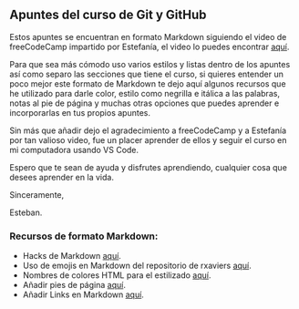## Apuntes del curso de Git y GitHub

Estos apuntes se encuentran en formato Markdown siguiendo el video de freeCodeCamp impartido por Estefanía, el video lo puedes encontrar [aquí](https://www.youtube.com/watch?v=mBYSUUnMt9M).

Para que sea más cómodo uso varios estilos y listas dentro de los apuntes así como separo las secciones que tiene el curso, si quieres entender un poco mejor este formato de Markdown te dejo aquí algunos recursos que he utilizado para darle color, estilo como negrilla e itálica a las palabras, notas al pie de página y muchas otras opciones que puedes aprender e incorporarlas en tus propios apuntes.

Sin más que añadir dejo el agradecimiento a freeCodeCamp y a Estefanía por tan valioso video, fue un placer aprender de ellos y seguir el curso en mi computadora usando VS Code.

Espero que te sean de ayuda y disfrutes aprendiendo, cualquier cosa que desees aprender en la vida.

Sinceramente,

Esteban.

### Recursos de formato Markdown:
* Hacks de Markdown [aquí](https://www.markdownguide.org/hacks/).
* Uso de emojis en Markdown del repositorio de rxaviers [aquí](https://gist.github.com/rxaviers/7360908).
* Nombres de colores HTML para el estilizado [aquí](https://htmlcolorcodes.com/color-names/).
* Añadir pies de página [aquí](https://meta.stackexchange.com/questions/5017/markdown-footnotes).
* Añadir Links en Markdown [aquí](https://meta.stackexchange.com/questions/5017/markdown-footnotes).
